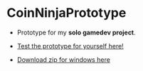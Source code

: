 # CoinNinjaPrototype

- Prototype for my **solo gamedev project**.
  
- [Test the prototype for yourself here!]( https://coinninja.netlify.app/)

- [Download zip for windows here](CoinNinja.7z)

